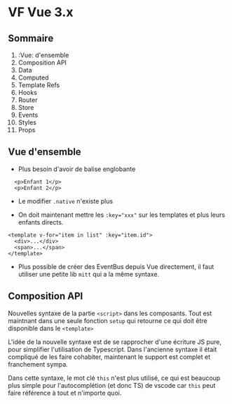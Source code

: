 # VF Vue 3.x

## Sommaire

1. :Vue: d'ensemble
2. Composition API
3. Data
4. Computed
5. Template Refs
6. Hooks
7. Router
8. Store
9. Events
10. Styles
11. Props

## Vue d'ensemble

- Plus besoin d'avoir de balise englobante

```vue
  <p>Enfant 1</p>
  <p>Enfant 2</p>
```

- Le modifier `.native` n'existe plus

- On doit maintenant mettre les `:key="xxx"` sur les templates et plus leurs enfants directs.

```vue
<template v-for="item in list" :key="item.id">
  <div>...</div>
  <span>...</span>
</template>
```

- Plus possible de créer des EventBus depuis Vue directement, il faut utiliser une petite lib `mitt` qui a la même syntaxe.

## Composition API

Nouvelles syntaxe de la partie `<script>` dans les composants.
Tout est maintnant dans une seule fonction `setup` qui retourne ce qui doit être disponible dans le `<template>`

L'idée de la nouvelle syntaxe est de se rapprocher d'une écriture JS pure, pour simplifier l'utilisation de Typescript. Dans l'ancienne syntaxe il était compliqué de les faire cohabiter, maintenant le support est complet et franchement sympa.

Dans cette syntaxe, le mot clé `this` n'est plus utilisé, ce qui est beaucoup plus simple pour l'autocomplétion (et donc TS) de vscode car `this` peut faire référence à tout et n'importe quoi.
